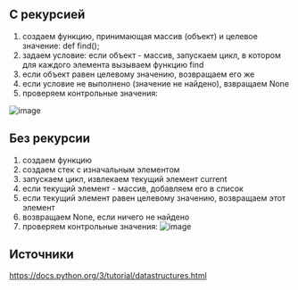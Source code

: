 ## С рекурсией
1. создаем функцию, принимающая массив (объект) и целевое значение: def find();
2. задаем условие: если объект - массив, запускаем цикл, в котором для каждого элемента вызываем функцию find
3. если объект равен целевому значению, возвращаем его же
4. если условие не выполнено (значение не найдено), взвращаем None
5. проверяем контрольные значения:

![image](https://github.com/chimokko/py1/assets/155952073/f37aa45e-9449-4249-8b25-864e13100cde)

## Без рекурсии
1. создаем функцию
2. создаем стек с изначальным элементом
3. запускаем цикл, извлекаем текущий элемент current
4. если текущий элемент - массив, добавляем его в список
5. если текущий элемент равен целевому значению, возвращаем этот элемент
6. возвращаем None, если ничего не найдено
7. проверяем контрольные значения:
![image](https://github.com/chimokko/py1/assets/155952073/4a6135d0-8c1f-43af-ab49-66d77f3877b2)

## Источники
https://docs.python.org/3/tutorial/datastructures.html
